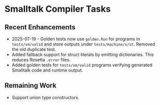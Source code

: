 # Smalltalk Compiler Tasks

## Recent Enhancements
- 2025-07-19 - Golden tests now use `golden.Run` for programs in `tests/vm/valid` and store outputs under `tests/machine/x/st`. Removed the old duplicate test.
- Added fallback support for struct literals by emitting dictionaries. This reduces Rosetta `.error` files.
- Added golden tests for `tests/vm/valid` programs verifying generated
  Smalltalk code and runtime output.

## Remaining Work
- Support union type constructors.
